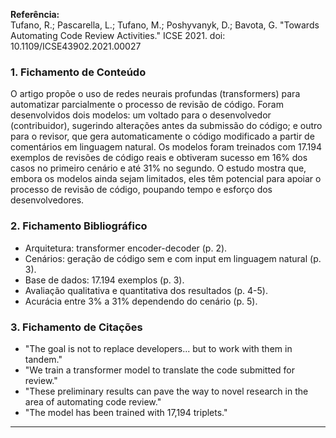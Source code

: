 **Referência:**  
Tufano, R.; Pascarella, L.; Tufano, M.; Poshyvanyk, D.; Bavota, G. "Towards Automating Code Review Activities." ICSE 2021. doi: 10.1109/ICSE43902.2021.00027

### 1. Fichamento de Conteúdo
O artigo propõe o uso de redes neurais profundas (transformers) para automatizar parcialmente o processo de revisão de código. Foram desenvolvidos dois modelos: um voltado para o desenvolvedor (contribuidor), sugerindo alterações antes da submissão do código; e outro para o revisor, que gera automaticamente o código modificado a partir de comentários em linguagem natural. Os modelos foram treinados com 17.194 exemplos de revisões de código reais e obtiveram sucesso em 16% dos casos no primeiro cenário e até 31% no segundo. O estudo mostra que, embora os modelos ainda sejam limitados, eles têm potencial para apoiar o processo de revisão de código, poupando tempo e esforço dos desenvolvedores.

### 2. Fichamento Bibliográfico
- Arquitetura: transformer encoder-decoder (p. 2).
- Cenários: geração de código sem e com input em linguagem natural (p. 3).
- Base de dados: 17.194 exemplos (p. 3).
- Avaliação qualitativa e quantitativa dos resultados (p. 4-5).
- Acurácia entre 3% a 31% dependendo do cenário (p. 5).

### 3. Fichamento de Citações
- "The goal is not to replace developers... but to work with them in tandem."
- "We train a transformer model to translate the code submitted for review."
- "These preliminary results can pave the way to novel research in the area of automating code review."
- "The model has been trained with 17,194 triplets."

---
